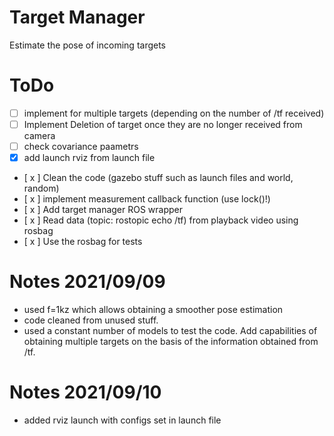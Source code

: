 # Target Manager

Estimate the pose of incoming targets

# ToDo

- [ ] implement for multiple targets (depending on the number of /tf received)
- [ ] Implement Deletion of target once they are no longer received from camera
- [ ] check covariance paametrs
- [x] add launch rviz from launch file
- [ x ] Clean the code (gazebo stuff such as launch files and world, random)
- [ x ] implement measurement callback function (use lock()!)
- [ x ] Add target manager ROS wrapper
- [ x ] Read data (topic: rostopic echo /tf) from playback video using rosbag
- [ x ] Use the rosbag for tests


# Notes 2021/09/09

- used f=1kz which allows obtaining a smoother pose estimation
- code cleaned from unused stuff.
- used a constant number of models to test the code. Add capabilities of obtaining multiple targets on the basis of the information obtained from /tf.

# Notes 2021/09/10

- added rviz launch with configs set in launch file
